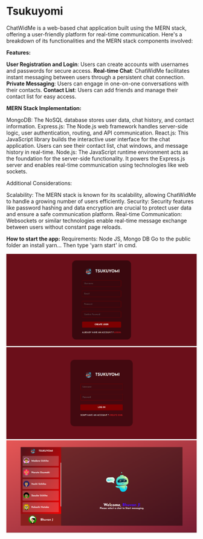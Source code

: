 # Tsukuyomi
ChatWidMe is a web-based chat application built using the MERN stack, offering a user-friendly platform for real-time communication. Here's a breakdown of its functionalities and the MERN stack components involved:

**Features:**

**User Registration and Login**: Users can create accounts with usernames and passwords for secure access.
**Real-time Chat**: ChatWidMe facilitates instant messaging between users through a persistent chat connection.
**Private Messaging**: Users can engage in one-on-one conversations with their contacts.
**Contact List**: Users can add friends and manage their contact list for easy access.

**MERN Stack Implementation:**

MongoDB: The NoSQL database stores user data, chat history, and contact information.
Express.js: The Node.js web framework handles server-side logic, user authentication, routing, and API communication.
React.js: This JavaScript library builds the interactive user interface for the chat application. Users can see their contact list, chat windows, and message history in real-time.
Node.js: The JavaScript runtime environment acts as the foundation for the server-side functionality. It powers the Express.js server and enables real-time communication using technologies like web sockets.

Additional Considerations:

Scalability: The MERN stack is known for its scalability, allowing ChatWidMe to handle a growing number of users efficiently.
Security: Security features like password hashing and data encryption are crucial to protect user data and ensure a safe communication platform.
Real-time Communication: Websockets or similar technologies enable real-time message exchange between users without constant page reloads.


**How to start the app:**
Requirements: Node JS, Mongo DB
Go to the public folder an install yarn...
Then type 'yarn start' in cmd.

![Register page](<images/Screenshot 2024-04-12 195124.png>)
![Login page](<images/Screenshot 2024-04-12 195213.png>)
![Chat page](<images/Screenshot 2024-04-12 195307.png>)